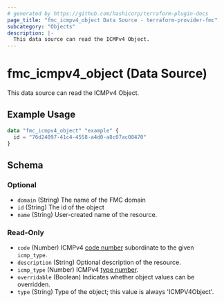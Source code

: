 ```yaml
---
# generated by https://github.com/hashicorp/terraform-plugin-docs
page_title: "fmc_icmpv4_object Data Source - terraform-provider-fmc"
subcategory: "Objects"
description: |-
  This data source can read the ICMPv4 Object.
---
```


# fmc_icmpv4_object (Data Source)

This data source can read the ICMPv4 Object.

## Example Usage

```terraform
data "fmc_icmpv4_object" "example" {
  id = "76d24097-41c4-4558-a4d0-a8c07ac08470"
}
```

<!-- schema generated by tfplugindocs -->
## Schema

### Optional

- `domain` (String) The name of the FMC domain
- `id` (String) The id of the object
- `name` (String) User-created name of the resource.

### Read-Only

- `code` (Number) ICMPv4 [code number](https://www.iana.org/assignments/icmp-parameters/icmp-parameters.xhtml) subordinate to the given `icmp_type`.
- `description` (String) Optional description of the resource.
- `icmp_type` (Number) ICMPv4 [type number](https://www.iana.org/assignments/icmp-parameters/icmp-parameters.xhtml).
- `overridable` (Boolean) Indicates whether object values can be overridden.
- `type` (String) Type of the object; this value is always 'ICMPV4Object'.
